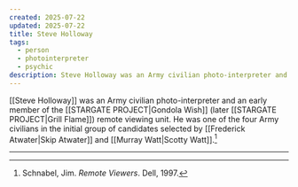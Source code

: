 ```yaml
---
created: 2025-07-22
updated: 2025-07-22
title: Steve Holloway
tags:
  - person
  - photointerpreter
  - psychic
description: Steve Holloway was an Army civilian photo-interpreter and an early member of the Stargate Project's remote viewing unit.
---
```


[[Steve Holloway]] was an Army civilian photo-interpreter and an early member of the [[STARGATE PROJECT|Gondola Wish]] (later [[STARGATE PROJECT|Grill Flame]]) remote viewing unit. He was one of the four Army civilians in the initial group of candidates selected by [[Frederick Atwater|Skip Atwater]] and [[Murray Watt|Scotty Watt]].[^1]

---

[^1]: Schnabel, Jim. *Remote Viewers*. Dell, 1997.